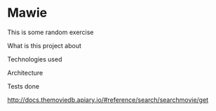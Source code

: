 Mawie
===========

This is some random exercise

What is this project about

Technologies used

Architecture

Tests done


http://docs.themoviedb.apiary.io/#reference/search/searchmovie/get
